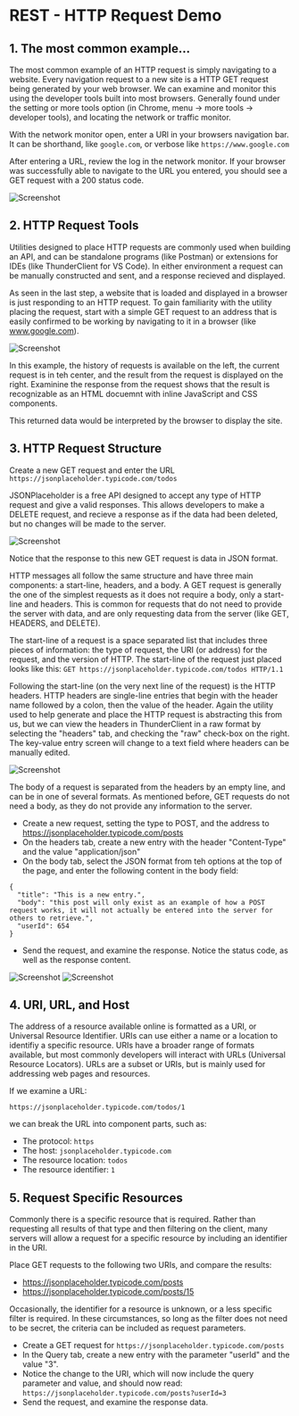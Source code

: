 # REST - HTTP Request Demo


## 1. The most common example...

The most common example of an HTTP request is simply navigating to a website. Every navigation request to a new site is a HTTP GET request being generated by your web browser. We can examine and monitor this using the developer tools built into most browsers. Generally found under the setting or more tools option (in Chrome, menu -> more tools -> developer tools), and locating the network or traffic monitor.

With the network monitor open, enter a URl in your browsers navigation bar. It can be shorthand, like `google.com`, or verbose like `https://www.google.com`

After entering a URL, review the log in the network monitor. If your browser was successfully able to navigate to the URL you entered, you should see a GET request with a 200 status code.

![Screenshot](./images/REST-GCE-HTTPREQ_001.png)


## 2. HTTP Request Tools
Utilities designed to place HTTP requests are commonly used when building an API, and can be standalone programs (like Postman) or extensions for IDEs (like ThunderClient for VS Code). In either environment a request can be manually constructed and sent, and a response recieved and displayed.

As seen in the last step, a website that is loaded and displayed in a browser is just responding to an HTTP request. To gain familiarity with the utility placing the request, start with a simple GET request to an address that is easily confirmed to be working by navigating to it in a browser (like www.google.com).

![Screenshot](./images/REST-GCE-HTTPREQ_002.png)

In this example, the history of requests is available on the left, the current request is in teh center, and the result from the request is displayed on the right. Examinine the response from the request shows that the result is recognizable as an HTML docuemnt with inline JavaScript and CSS components.

This returned data would be interpreted by the browser to display the site.


## 3. HTTP Request Structure
Create a new GET request and enter the URL `https://jsonplaceholder.typicode.com/todos`

JSONPlaceholder is a free API designed to accept any type of HTTP request and give a valid responses. This allows developers to make a DELETE request, and recieve a response as if the data had been deleted, but no changes will be made to the server.

![Screenshot](./images/REST-GCE-HTTPREQ_003.png)

Notice that the response to this new GET request is data in JSON format.

HTTP messages all follow the same structure and have three main components: a start-line, headers, and a body. A GET request is generally the one of the simplest requests as it does not require a body, only a start-line and headers. This is common for requests that do not need to provide the server with data, and are only requesting data from the server (like GET, HEADERS, and DELETE).

The start-line of a request is a space separated list that includes three pieces of information: the type of request, the URI (or address) for the request, and the version of HTTP. The start-line of the request just placed looks like this:
`GET https://jsonplaceholder.typicode.com/todos HTTP/1.1`

Following the start-line (on the very next line of the request) is the HTTP headers. HTTP headers are single-line entries that begin with the header name followed by a colon, then the value of the header. Again the utility used to help generate and place the HTTP request is abstracting this from us, but we can view the headers in ThunderClient in a raw format by selecting the "headers" tab, and checking the "raw" check-box on the right. The key-value entry screen will change to a text field where headers can be manually edited.

![Screenshot](./images/REST-GCE-HTTPREQ_004.png)

The body of a request is separated from the headers by an empty line, and can be in one of several formats. As mentioned before, GET requests do not need a body, as they do not provide any information to the server.

- Create a new request, setting the type to POST, and the address to https://jsonplaceholder.typicode.com/posts
- On the headers tab, create a new entry with the header "Content-Type" and the value "application/json"
- On the body tab, select the JSON format from teh options at the top of the page, and enter the following content in the body field:
```
{
  "title": "This is a new entry.",
  "body": "this post will only exist as an example of how a POST request works, it will not actually be entered into the server for others to retrieve.",
  "userId": 654
}
```
- Send the request, and examine the response. Notice the status code, as well as the response content.

![Screenshot](./images/REST-GCE-HTTPREQ_005.png)
![Screenshot](./images/REST-GCE-HTTPREQ_006.png)


## 4. URI, URL, and Host

The address of a resource available online is formatted as a URI, or Universal Resource Identifier. URIs can use either a name or a location to identifiy a specific resource. URIs have a broader range of formats available, but most commonly developers will interact with URLs (Universal Resource Locators). URLs are a subset or URIs, but is mainly used for addressing web pages and resources.

If we examine a URL:

`https://jsonplaceholder.typicode.com/todos/1`

we can break the URL into component parts, such as:

- The protocol: `https`
- The host: `jsonplaceholder.typicode.com`
- The resource location: `todos`
- The resource identifier: `1`


## 5. Request Specific Resources

Commonly there is a specific resource that is required. Rather than requesting all results of that type and then filtering on the client, many servers will allow a request for a specific resource by including an identifier in the URI.

Place GET requests to the following two URIs, and compare the results:

- https://jsonplaceholder.typicode.com/posts
- https://jsonplaceholder.typicode.com/posts/15

Occasionally, the identifier for a resource is unknown, or a less specific filter is required. In these circumstances, so long as the filter does not need to be secret, the criteria can be included as request parameters.

- Create a GET request for `https://jsonplaceholder.typicode.com/posts`
- In the Query tab, create a new entry with the parameter "userId" and the value "3".
- Notice the change to the URI, which will now include the query parameter and value, and should now read: `https://jsonplaceholder.typicode.com/posts?userId=3`
- Send the request, and examine the response data.


